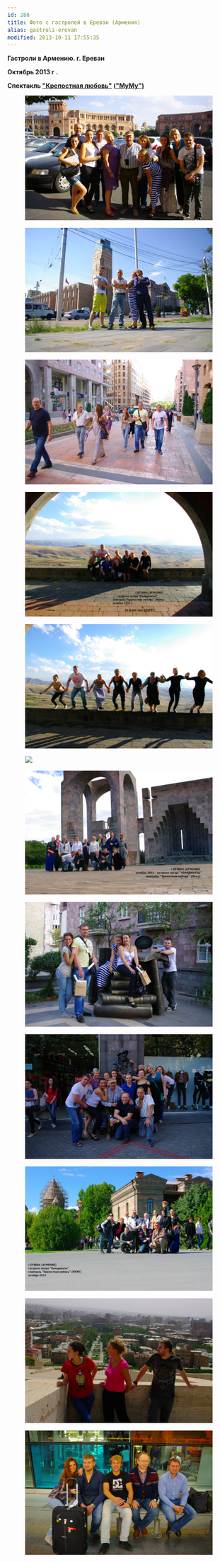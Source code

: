 ```yaml
---
id: 288
title: Фото с гастролей в Ереван (Армения)
alias: gastroli-erevan
modified: 2013-10-11 17:55:35
---
```


**Гастроли в Армению. г. Ереван**

**Октябрь 2013 г .**

**Спектакль <a href="46-mumu.html">"Крепостная любовь"</a> (<a href="46-mumu.html">"МуМу")</a>**

<figure><img src="./images/stories/random/erevan gastroli 2013 4.jpg" /></figure>

<figure><img src="./images/stories/random/erevan gastroli 2013 1.jpg" /></figure>

<figure><img src="./images/stories/random/erevan gastroli 2013 7.jpg" /></figure>

<figure><img src="./images/stories/random/erevan gastroli 2013 21.jpg" /></figure>

<figure><img src="./images/stories/random/erevan gastroli 2013 22.jpg" /></figure>

<figure><img src="./images/stories/random/erevan gastroli 2013 9.jpg" /></figure>

<figure><img src="./images/stories/random/erevan gastroli 2013 16.jpg" /></figure>

<figure><img src="./images/stories/random/erevan gastroli 2013 8.jpg" /></figure>

<figure><img src="./images/stories/random/erevan gastroli 2013 5.jpg" /></figure>

<figure><img src="./images/stories/random/erevan gastroli 2013 19.jpg" /></figure>

<figure><img src="./images/stories/random/erevan gastroli 2013 14.jpg" /></figure>

<figure><img src="./images/stories/random/erevan gastroli 2013.jpg" /></figure>

